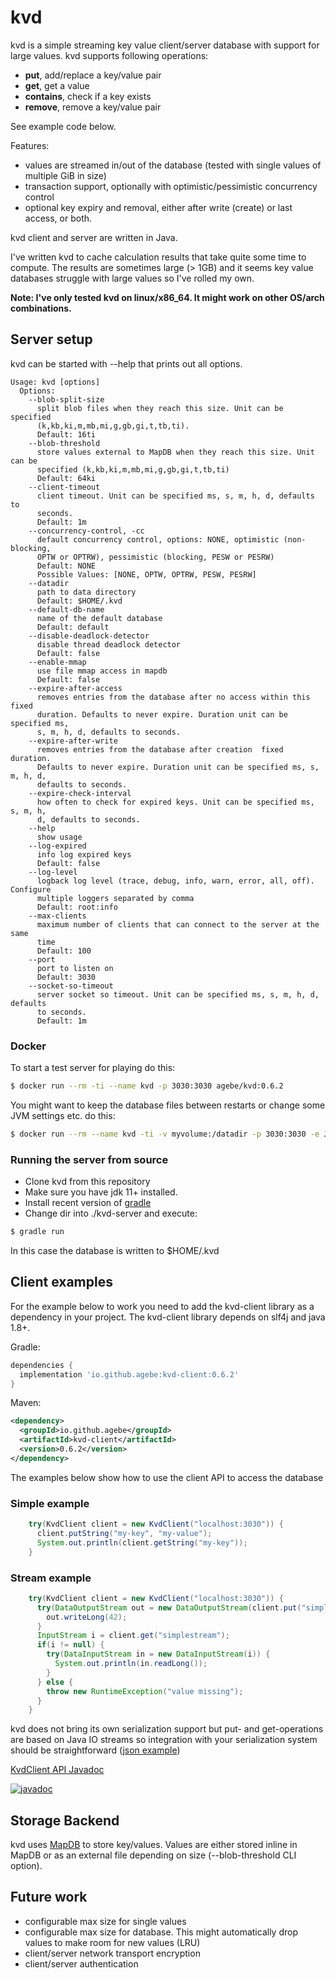 # kvd

kvd is a simple streaming key value client/server database with support for large values. kvd supports following operations:

* **put**, add/replace a key/value pair
* **get**, get a value
* **contains**, check if a key exists
* **remove**, remove a key/value pair

See example code below.

Features:
* values are streamed in/out of the database (tested with single values of multiple GiB in size)
* transaction support, optionally with optimistic/pessimistic concurrency control
* optional key expiry and removal, either after write (create) or last access, or both.

kvd client and server are written in Java.

I've written kvd to cache calculation results that take quite some time to compute. The results are sometimes large (> 1GB) and it seems key value databases struggle with large values so I've rolled my own.

**Note: I've only tested kvd on linux/x86_64. It might work on other OS/arch combinations.**

## Server setup

kvd can be started with --help that prints out all options.

```
Usage: kvd [options]
  Options:
    --blob-split-size
      split blob files when they reach this size. Unit can be specified 
      (k,kb,ki,m,mb,mi,g,gb,gi,t,tb,ti). 
      Default: 16ti
    --blob-threshold
      store values external to MapDB when they reach this size. Unit can be 
      specified (k,kb,ki,m,mb,mi,g,gb,gi,t,tb,ti)
      Default: 64ki
    --client-timeout
      client timeout. Unit can be specified ms, s, m, h, d, defaults to 
      seconds. 
      Default: 1m
    --concurrency-control, -cc
      default concurrency control, options: NONE, optimistic (non-blocking, 
      OPTW or OPTRW), pessimistic (blocking, PESW or PESRW)
      Default: NONE
      Possible Values: [NONE, OPTW, OPTRW, PESW, PESRW]
    --datadir
      path to data directory
      Default: $HOME/.kvd
    --default-db-name
      name of the default database
      Default: default
    --disable-deadlock-detector
      disable thread deadlock detector
      Default: false
    --enable-mmap
      use file mmap access in mapdb
      Default: false
    --expire-after-access
      removes entries from the database after no access within this fixed 
      duration. Defaults to never expire. Duration unit can be specified ms, 
      s, m, h, d, defaults to seconds.
    --expire-after-write
      removes entries from the database after creation  fixed duration. 
      Defaults to never expire. Duration unit can be specified ms, s, m, h, d, 
      defaults to seconds.
    --expire-check-interval
      how often to check for expired keys. Unit can be specified ms, s, m, h, 
      d, defaults to seconds.
    --help
      show usage
    --log-expired
      info log expired keys
      Default: false
    --log-level
      logback log level (trace, debug, info, warn, error, all, off). Configure 
      multiple loggers separated by comma
      Default: root:info
    --max-clients
      maximum number of clients that can connect to the server at the same 
      time 
      Default: 100
    --port
      port to listen on
      Default: 3030
    --socket-so-timeout
      server socket so timeout. Unit can be specified ms, s, m, h, d, defaults 
      to seconds.
      Default: 1m
```

### Docker

To start a test server for playing do this:
```bash
$ docker run --rm -ti --name kvd -p 3030:3030 agebe/kvd:0.6.2
```

You might want to keep the database files between restarts or change some JVM settings etc. do this:
```bash
$ docker run --rm --name kvd -ti -v myvolume:/datadir -p 3030:3030 -e JAVA_OPTS="-verbose:gc" agebe/kvd:0.6.2 --datadir /datadir
```

### Running the server from source

* Clone kvd from this repository
* Make sure you have jdk 11+ installed.
* Install recent version of [gradle](https://gradle.org/releases/)
* Change dir into ./kvd-server and execute:
```bash
$ gradle run
```
In this case the database is written to $HOME/.kvd

## Client examples

For the example below to work you need to add the kvd-client library as a dependency in your project. The kvd-client library depends on slf4j and java 1.8+.

Gradle:
```gradle
dependencies {
  implementation 'io.github.agebe:kvd-client:0.6.2'
}
```

Maven:
```xml
<dependency>
  <groupId>io.github.agebe</groupId>
  <artifactId>kvd-client</artifactId>
  <version>0.6.2</version>
</dependency>
```

The examples below show how to use the client API to access the database

### Simple example
```java
    try(KvdClient client = new KvdClient("localhost:3030")) {
      client.putString("my-key", "my-value");
      System.out.println(client.getString("my-key"));
    }
```

### Stream example
```java
    try(KvdClient client = new KvdClient("localhost:3030")) {
      try(DataOutputStream out = new DataOutputStream(client.put("simplestream"))) {
        out.writeLong(42);
      }
      InputStream i = client.get("simplestream");
      if(i != null) {
        try(DataInputStream in = new DataInputStream(i)) {
          System.out.println(in.readLong());
        }
      } else {
        throw new RuntimeException("value missing");
      }
    }
```

kvd does not bring its own serialization support but put- and get-operations are based on Java IO streams so integration with your serialization system should be straightforward ([json example](https://github.com/agebe/kvd/blob/main/kvd-server/src/test/java/kvd/test/JsonTest.java))

[KvdClient API Javadoc](https://javadoc.io/doc/io.github.agebe/kvd-client/latest/kvd/client/KvdClient.html)

[![javadoc](https://javadoc.io/badge2/io.github.agebe/kvd-client/javadoc.svg)](https://javadoc.io/doc/io.github.agebe/kvd-client)

## Storage Backend
kvd uses [MapDB](https://mapdb.org/) to store key/values. Values are either stored inline in MapDB or as an external file depending on size (--blob-threshold CLI option).

## Future work
* configurable max size for single values
* configurable max size for database. This might automatically drop values to make room for new values (LRU)
* client/server network transport encryption
* client/server authentication
